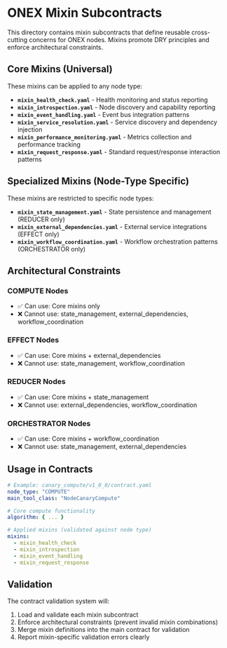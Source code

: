 # ONEX Mixin Subcontracts

This directory contains mixin subcontracts that define reusable cross-cutting concerns for ONEX nodes. Mixins promote DRY principles and enforce architectural constraints.

## Core Mixins (Universal)
These mixins can be applied to any node type:

- **`mixin_health_check.yaml`** - Health monitoring and status reporting
- **`mixin_introspection.yaml`** - Node discovery and capability reporting
- **`mixin_event_handling.yaml`** - Event bus integration patterns
- **`mixin_service_resolution.yaml`** - Service discovery and dependency injection
- **`mixin_performance_monitoring.yaml`** - Metrics collection and performance tracking
- **`mixin_request_response.yaml`** - Standard request/response interaction patterns

## Specialized Mixins (Node-Type Specific)
These mixins are restricted to specific node types:

- **`mixin_state_management.yaml`** - State persistence and management (REDUCER only)
- **`mixin_external_dependencies.yaml`** - External service integrations (EFFECT only)
- **`mixin_workflow_coordination.yaml`** - Workflow orchestration patterns (ORCHESTRATOR only)

## Architectural Constraints

### COMPUTE Nodes
- ✅ Can use: Core mixins only
- ❌ Cannot use: state_management, external_dependencies, workflow_coordination

### EFFECT Nodes  
- ✅ Can use: Core mixins + external_dependencies
- ❌ Cannot use: state_management, workflow_coordination

### REDUCER Nodes
- ✅ Can use: Core mixins + state_management
- ❌ Cannot use: external_dependencies, workflow_coordination

### ORCHESTRATOR Nodes
- ✅ Can use: Core mixins + workflow_coordination
- ❌ Cannot use: state_management, external_dependencies

## Usage in Contracts

```yaml
# Example: canary_compute/v1_0_0/contract.yaml
node_type: "COMPUTE"
main_tool_class: "NodeCanaryCompute"

# Core compute functionality
algorithm: { ... }

# Applied mixins (validated against node type)
mixins:
  - mixin_health_check
  - mixin_introspection
  - mixin_event_handling
  - mixin_request_response
```

## Validation

The contract validation system will:
1. Load and validate each mixin subcontract
2. Enforce architectural constraints (prevent invalid mixin combinations)
3. Merge mixin definitions into the main contract for validation
4. Report mixin-specific validation errors clearly
